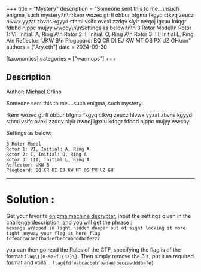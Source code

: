 +++
title = "Mystery"
description = "Someone sent this to me...\nsuch enigma, such mystery:\n\nrkenr wozec gtrfl obbur bfgma fkgyq ctkvq zeucz hlvwx yyzat zbvns kgyyd sthmi vsifc ovexl zzdqv slyir nwqoj igxuu kdqgr fdbbd njppc mujyy wwcoy\n\nSettings as below:\n\n    3 Rotor Model\n    Rotor 1: VI, Initial: A, Ring A\n    Rotor 2: I, Initial: Q, Ring A\n    Rotor 3: III, Initial L, Ring A\n    Reflector: UKW B\n    Plugboard: BQ CR DI EJ KW MT OS PX UZ GH\n\n"
authors = ["Ary.eth"]
date = 2024-09-30

[taxonomies]
categories = ["warmups"]
+++

## Description

Author: Michael Orlino

Someone sent this to me...
such enigma, such mystery:

rkenr wozec gtrfl obbur bfgma fkgyq ctkvq zeucz hlvwx yyzat zbvns kgyyd sthmi vsifc ovexl zzdqv slyir nwqoj igxuu kdqgr fdbbd njppc mujyy wwcoy

Settings as below:

    3 Rotor Model
    Rotor 1: VI, Initial: A, Ring A
    Rotor 2: I, Initial: Q, Ring A
    Rotor 3: III, Initial L, Ring A
    Reflector: UKW B
    Plugboard: BQ CR DI EJ KW MT OS PX UZ GH



----

# Solution :
Get your favorite [enigma machine decrypter](https://cryptii.com/pipes/enigma-machine), input the settings given in the challenge description, and you will get the phrase :\
```message wrapped in light hidden deeper out of sight locking it more tight anyway your flag is here flag fdfeabcacbebfbadaefbeccaadddbafezzz```

you can then go read the Rules of the CTF, specifying the flag is of the format ```flag\{[0-9a-f]{32}\}```.
Then simply remove the 3 z, put it as required format and voilà... ```flag{fdfeabcacbebfbadaefbeccaadddbafe}```